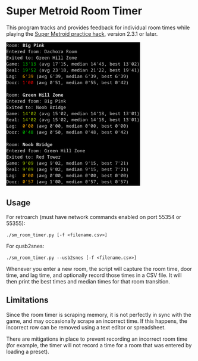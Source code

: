 Super Metroid Room Timer
========================

This program tracks and provides feedback for individual room times
while playing the [Super Metroid practice hack](https://smpractice.speedga.me/),
version 2.3.1 or later.

<img src="screenshots/sm_room_timer.png?raw=true" alt="Image of room timer in action" width="360">

Usage
-----

For retroarch (must have network commands enabled on port 55354 or
55355):

```
./sm_room_timer.py [-f <filename.csv>]
```

For qusb2snes:

```
./sm_room_timer.py --usb2snes [-f <filename.csv>]
```

Whenever you enter a new room, the script will capture the room time,
door time, and lag time, and optionally record those times in a CSV
file.  It will then print the best times and median times for that room
transition.

Limitations
-----------

Since the room timer is scraping memory, it is not perfectly in sync
with the game, and may occasionally scrape an incorrect time.  If this
happens, the incorrect row can be removed using a text editor or
spreadsheet.

There are mitigations in place to prevent recording an incorrect room
time (for example, the timer will not record a time for a room that was
entered by loading a preset).
